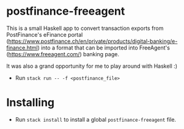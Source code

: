 # postfinance-freeagent

This is a small Haskell app to convert transaction exports from PostFinance's eFinance portal (https://www.postfinance.ch/en/private/products/digital-banking/e-finance.html) into a format that can be imported into FreeAgent's (https://www.freeagent.com/) banking page.

It was also a grand opportunity for me to play around with Haskell :)

* Run `stack run -- -f <postfinance_file>`

# Installing

* Run `stack install` to install a global `postfinance-freeagent` file.